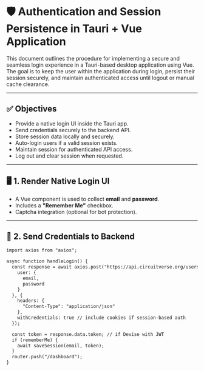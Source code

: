 # 🛡️ Authentication and Session Persistence in Tauri + Vue Application

This document outlines the procedure for implementing a secure and seamless login experience in a Tauri-based desktop application using Vue. The goal is to keep the user within the application during login, persist their session securely, and maintain authenticated access until logout or manual cache clearance.

---

## ✅ Objectives

- Provide a native login UI inside the Tauri app.
- Send credentials securely to the backend API.
- Store session data locally and securely.
- Auto-login users if a valid session exists.
- Maintain session for authenticated API access.
- Log out and clear session when requested.

---

## 🖥️ 1. Render Native Login UI

- A Vue component is used to collect **email** and **password**.
- Includes a **"Remember Me"** checkbox.
- Captcha integration (optional for bot protection).

---
## 📡 2. Send Credentials to Backend
```html
import axios from "axios";

async function handleLogin() {
  const response = await axios.post("https://api.circuitverse.org/users/sign_in.json", {
    user: {
      email,
      password
    }
  }, {
    headers: {
      "Content-Type": "application/json"
    },
    withCredentials: true // include cookies if session-based auth
  });

  const token = response.data.token; // if Devise with JWT
  if (rememberMe) {
    await saveSession(email, token);
  }
  router.push("/dashboard");
}
